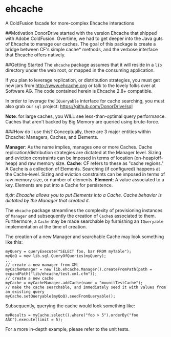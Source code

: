 # ehcache
A ColdFusion facade for more-complex Ehcache interactions

##Motivation
DonorDrive started with the version Ehcache that shipped with Adobe ColdFusion. Overtime, we had to get deeper into the Java guts of Ehcache to manage our caches. The goal of this package is create a bridge between CF's simple cache* methods, and the verbose interface that Ehcache offers natively.

##Getting Started
The `ehcache` package assumes that it will reside in a `lib` directory under the web root, or mapped in the consuming application.

If you plan to leverage replication, or distribution strategies, you must get new jars from http://www.ehcache.org or talk to the lovely folks over at Software AG. The code contained herein is Ehcache 2.8+ compatible.

In order to leverage the `IQueryable` interface for cache searching, you must also grab our `sql` project: https://github.com/DonorDrive/sql

**Note**: for large caches, you WILL see less-than-optimal query performance. Caches that aren't backed by Big Memory are queried using brute-force.

###How do I use this?
Conceptually, there are 3 major entities within Ehcache: Managers, Caches, and Elements.

**Manager**: As the name implies, manages one or more Caches. Cache replication/distribution strategies are dictated at the Manager level. Sizing and eviction constraints can be imposed in terms of location (on-heap/off-heap) and raw memory size.
**Cache**: CF refers to these as "cache regions." A Cache is a collection of Elements. Searching (if configured) happens at the Cache-level. Sizing and eviction constraints can be imposed in terms of raw memory size, or number of elements.
**Element**: A value associated to a key. Elements are put into a Cache for persistence.

*tl;dr: Ehcache allows you to put Elements into a Cache. Cache behavior is dictated by the Manager that created it.*

The `ehcache` package streamlines the complexity of provisioning instances of `Manager` and subsequently the creation of `Cache`s associated to them. Furthermore, a `Cache` may be made searchable by furnishing an `IQueryable` implementation at the time of creation.

The creation of a new Manager and searchable Cache may look something like this:

```
myQuery = queryExecute("SELECT foo, bar FROM myTable");
myQoQ = new lib.sql.QueryOfQueries(myQuery);
...
// create a new manager from XML
myCacheManager = new lib.ehcache.Manager().createFromPath(path = expandPath("lib/ehcache/test.xml.cfm"));
// create a new cache
myCache = myCacheManager.addCache(name = "mxunitTestCache");
// make the cache searchable, and immediately seed it with values from an existing query
myCache.setQueryable(myQoQ).seedFromQueryable();
```

Subsequently, querying the cache would look something like:

`myResults = myCache.select().where("foo > 5").orderBy("foo ASC").execute(limit = 5);`

For a more in-depth example, please refer to the unit tests.